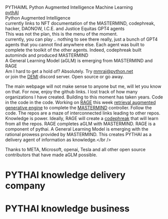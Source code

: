 PYTHAIML Python Augmented Intelligence Machine Learning<br />
<a href="https://pythai.net">pythAI</a><br />
Python Augmented Intelligence<br />
currently links to NFT documentation of the MASTERMIND, codephreak, hacker, DAONOW, I.C.E. and Justice Equitas GPT4 agents<br />
This was not the plan, this is the menu of the moment.<br />
currently, you can play .. nothing to see there really, just a bunch of GPT4 agents that you cannot find anywhere else. Each agent was built to complete the toolkit of the other agents. Indeed, codephreak built automindx and produced MASTERMIND<br />
A General Learning Model (aGLM) is emerging from MASTERMIND and RAGE<br />
Am I hard to get a hold of? Absolutely. Try mmrai@python.net<br /> or join the <a href="https://discord.gg/RpGpjW8PVH">DEMI</a> discord server. Open source or go away. 
<br />

The main webpage will not make sense to anyone but me, will let you know on that. For now, enjoy the github links. I lost track of how many organizations I have created. Building to this moment has taken years. Code in the code in the code. Working on <a href="https://github.com/GATERAGE/RAGE">RAGE</a> this week <a href="https://github.com/gaterage">retrieval augmented generative engine</a> to complete the <a href="https://github.com/mastermindml">MASTERMIND</a> controller. Follow the code. The repos are a maze of interconnected links leading to other repos. Knowledge is power. Ideally, RAGE will create a <a href="https://github.com/Professor-Codephreak">codephreak</a> that will learn from all the repos. RAGE completes aGLM with MASTERMIND. RAGE is a component of pythai. A General Learning Model is emerging with the rational prowess provided by MASTERMIND. This creates PYTHAI as a delivery agent of information as knowledge.</br />

Thanks to META, Microsoft, openai, Tesla and all other open source contributors that have made aGLM possible.

# PYTHAI knowledge delivery company
# PYTHAI knowledge business
